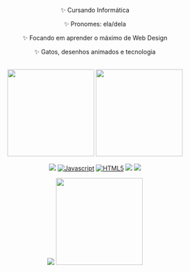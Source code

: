 <div align="center">
<p>✨ Cursando Informática </p>
<p>✨ Pronomes: ela/dela </p>
<p>✨ Focando em aprender o máximo de Web Design</p>
<p>✨ Gatos, desenhos animados e tecnologia</p>
</div>
</br>
<div align="center">
<img height="200em" src='https://64.media.tumblr.com/f5416b3ccf7ec11ed622abfe97b7c150/tumblr_oplugo3sdG1wp31huo7_400.jpg'/>
<img height="200em" src="https://github-readme-stats.vercel.app/api?username=biancadalbianco&show_icons=true&hide_border=true&theme=material-palenight&include_all_commits=true&count_private=true&bg_color=35,1a1b27,252334"/>
</div>
<div align="center">
<p align="center">
  
 <a href="https://docs.python.org/3/"><img src="https://img.shields.io/badge/Python-14354C?style=for-the-badge&logo=python&logoColor=white alt=PYTHON"/></a>
<a href="https://developer.mozilla.org/en-US/docs/Web/JavaScript" target="_blank" rel="noreferrer"><img src="https://img.shields.io/badge/JavaScript-323330?style=for-the-badge&logo=javascript&logoColor=F7DF1E" alt="Javascript" /></a>
<a href="https://developer.mozilla.org/en-US/docs/Glossary/HTML5" target="_blank" rel="noreferrer"><img src="https://img.shields.io/badge/HTML5-E34F26?style=for-the-badge&logo=html5&logoColor=white" alt="HTML5" /></a>
<a href="https://sass-lang.com/documentation/"><img src="https://img.shields.io/badge/Sass-CC6699?style=for-the-badge&logo=sass&logoColor=white alt=SASS"/></a>
<a href="https://developer.mozilla.org/pt-BR/docs/Web/CSS"> <img src="https://img.shields.io/badge/CSS3-1572B6?style=for-the-badge&logo=css3&logoColor=white alt=CSS3"/></a> 
  </p>
</div>
<div align="center">
<a href="http://www.github.com/biancadalbianco"><img src="https://github-readme-streak-stats.herokuapp.com/?user=biancadalbianco&stroke=ffffff&background=1a1b27&ring=ffb6c1&fire=ffb6c1&currStreakNum=ffffff&currStreakLabel=ffb6c1&sideNums=ffffff&sideLabels=ffffff&dates=ffffff&hide_border=true" /></a>
 <img height="200em" src="https://static.wikia.nocookie.net/hellokitty/images/3/33/Sanrio_Characters_My_Melody_Image029.png/revision/latest?cb=20170407005355">
</div>

<!--
**biancadalbianco/biancadalbianco** is a ✨ _special_ ✨ repository because its `README.md` (this file) appears on your GitHub profile.

Here are some ideas to get you started:

- 🔭 I’m currently working on ...
- 🌱 I’m currently learning ...
- 👯 I’m looking to collaborate on ...
- 🤔 I’m looking for help with ...
- 💬 Ask me about ...
- 📫 How to reach me: ...
- 😄 Pronouns: ...fgg
- ⚡ Fun fact: ...
-->
